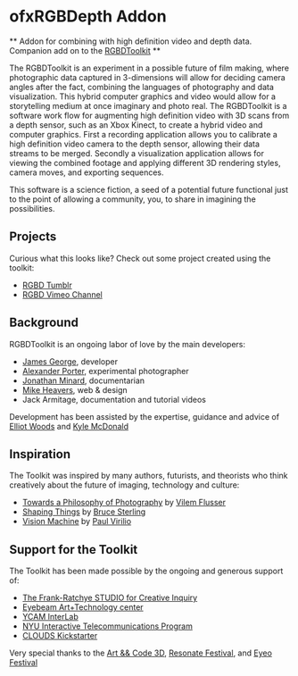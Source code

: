# ofxRGBDepth Addon

** Addon for combining with high definition video and depth data. Companion add on to the [RGBDToolkit](https://github.com/obviousjim/RGBDToolkit/) **

The RGBDToolkit is an experiment in a possible future of film making, where photographic data captured in 3-dimensions will allow for deciding camera angles after the fact, combining the languages of photography and data visualization. This hybrid computer graphics and video would allow for a storytelling medium at once imaginary and photo real.  The RGBDToolkit is a software work flow for augmenting high definition video with 3D scans from a depth sensor, such as an Xbox Kinect, to create a hybrid video and computer graphics. First a recording application allows you to calibrate a high definition video camera to the depth sensor, allowing their data streams to be merged. Secondly a visualization application allows for viewing the combined footage and applying different 3D rendering styles, camera moves, and exporting sequences. 

This software is a science fiction, a seed of a potential future functional just to the point of allowing a community, you, to share in imagining the possibilities.

## Projects
Curious what this looks like? Check out some project created using the toolkit:

 * [RGBD Tumblr](http://rgbd.tumblr.com/)
 * [RGBD Vimeo Channel](https://vimeo.com/album/2024049)

## Background
RGBDToolkit is an ongoing labor of love by the main developers:

* [James George](http://www.jamesgeorge.org), developer 
* [Alexander Porter](http://www.alexanderporter.net), experimental photographer 
* [Jonathan Minard](http://www.deepspeedmedia.com), documentarian 
* [Mike Heavers](http://mikeheavers.com/), web & design
* Jack Armitage, documentation and tutorial videos

Development has been assisted by the expertise, guidance and advice of [Elliot Woods](http://www.kimchiandchips.com) and [Kyle McDonald](http://www.kylemcdonald.com)

## Inspiration
The Toolkit was inspired by many authors, futurists, and theorists who think creatively about the future of imaging, technology and culture:

 * [Towards a Philosophy of Photography](http://www.amazon.com/Towards-Philosophy-Photography-Vilem-Flusser/dp/1861890761) by [Vilem Flusser](http://en.wikipedia.org/wiki/Vil%C3%A9m_Flusser)
 * [Shaping Things](http://www.amazon.com/Shaping-Things-Mediaworks-Pamphlets-Sterling/dp/0262693267) by [Bruce Sterling](http://www.wired.com/beyond_the_beyond/)
 * [Vision Machine](http://pdflibrary.files.wordpress.com/2008/05/paul-virilio-the-vision-machine.pdf) by [Paul Virilio](http://en.wikipedia.org/wiki/Paul_Virilio)

## Support for the Toolkit
The Toolkit has been made possible by the ongoing and generous support of:

* [The Frank-Ratchye STUDIO for Creative Inquiry](http://studioforcreativeinquiry.org/)
* [Eyebeam Art+Technology center](http://eyebeam.org)
* [YCAM InterLab](http://www.ycam.jp/en/interlab/)
* [NYU Interactive Telecommunications Program](http://itp.nyu.edu) 
* [CLOUDS Kickstarter](http://www.kickstarter.com/projects/1636630114/clouds-interactive-documentary)

Very special thanks to the [Art && Code 3D](http://artandcode.com/3d/), [Resonate Festival](http://resonate.io/2013/), and [Eyeo Festival](http://eyeofestival.com/)

